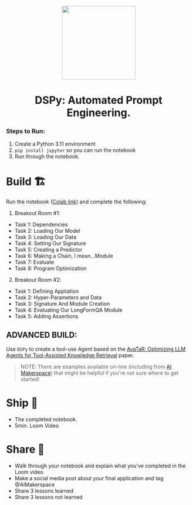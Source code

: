 <p align = "center" draggable=”false” ><img src="https://github.com/AI-Maker-Space/LLM-Dev-101/assets/37101144/d1343317-fa2f-41e1-8af1-1dbb18399719" 
     width="200px"
     height="auto"/>
</p>

## <h1 align="center" id="heading">DSPy: Automated Prompt Engineering.</h1>

### Steps to Run:

1. Create a Python 3.11 environment
2. `pip install jupyter` so you can run the notebook
3. Run through the notebook. 

# Build 🏗️

Run the notebook ([Colab link](https://colab.research.google.com/drive/1DiSVcScZ_ys9_6Tl1_bPIHfJVYb_MlkS?usp=sharing)) and complete the following:

1. Breakout Room #1:
  - Task 1: Dependencies
  - Task 2: Loading Our Model
  - Task 3: Loading Our Data
  - Task 4: Setting Our Signature
  - Task 5: Creating a Predictor
  - Task 6: Making a Chain, I mean...Module
  - Task 7: Evaluate
  - Task 8: Program Optimization
2. Breakout Room #2:
  - Task 1: Defining Appliation
  - Task 2: Hyper-Parameters and Data
  - Task 3: Signature And Module Creation
  - Task 4: Evaluating Our LongFormQA Module
  - Task 5: Adding Assertions


## ADVANCED BUILD:

Use `DSPy` to create a tool-use Agent based on the [AvaTaR: Optimizing LLM Agents for Tool-Assisted Knowledge Retrieval](https://arxiv.org/abs/2406.11200) paper.

> NOTE: There are examples available on-line (including from [AI Makerspace](https://www.youtube.com/watch?v=i71LCDU5EUo)) that might be helpful if you're not sure where to get started!

# Ship 🚢

- The completed notebook. 
- 5min. Loom Video

# Share 🚀
- Walk through your notebook and explain what you've completed in the Loom video
- Make a social media post about your final application and tag @AIMakerspace
- Share 3 lessons learned
- Share 3 lessons not learned
